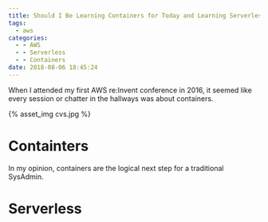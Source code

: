 ```yaml
---
title: Should I Be Learning Containers for Today and Learning Serverless for Tomorrow?
tags:
  - aws
categories:
  - - AWS
  - - Serverless
  - - Containers
date: 2018-08-06 18:45:24
---
```


When I attended my first AWS re:Invent conference in 2016, it seemed like every session or chatter in the hallways was about containers. 

{% asset_img cvs.jpg %}

# Containters
In my opinion, containers are the logical next step for a traditional SysAdmin. 

# Serverless